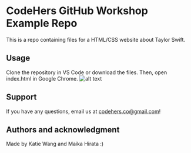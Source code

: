 # CodeHers GitHub Workshop Example Repo
This is a repo containing files for a HTML/CSS website about Taylor Swift.

## Usage
Clone the repository in VS Code or download the files. Then, open index.html in Google Chrome.
![alt text](https://imgur.com/a/atjGBjh)

## Support
If you have any questions, email us at codehers.co@gmail.com! 

## Authors and acknowledgment
Made by Katie Wang and Maika Hirata :)
